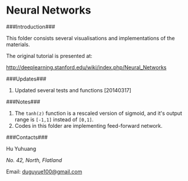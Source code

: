 Neural Networks
=====

###Introduction###

This folder consists several visualisations and implementations of the materials.

The original tutorial is presented at:

http://deeplearning.stanford.edu/wiki/index.php/Neural_Networks

###Updates###

1. Updated several tests and functions [20140317]

###Notes###

1. The `tanh(z)` function is a rescaled version of sigmoid, and it's output range is `[-1,1]` instead of `[0,1]`.
2. Codes in this folder are implementing feed-forward network.

###Contacts###

Hu Yuhuang

_No. 42, North, Flatland_

Email: duguyue100@gmail.com
